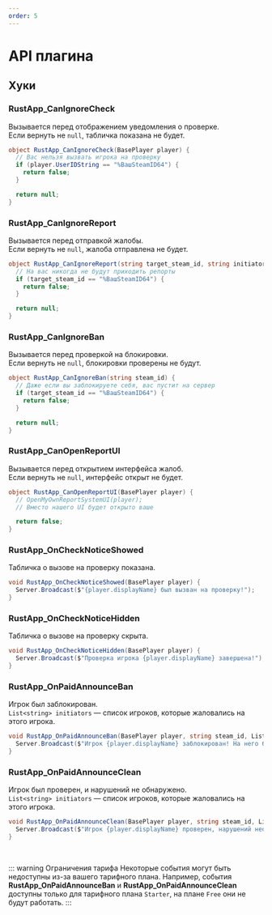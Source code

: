```yaml
---
order: 5
---
```


# API плагина

## Хуки

### RustApp_CanIgnoreCheck
Вызывается перед отображением уведомления о проверке.\
Если вернуть не `null`, табличка показана не будет.
```csharp
object RustApp_CanIgnoreCheck(BasePlayer player) {
  // Вас нельзя вызвать игрока на проверку
  if (player.UserIDString == "%ВашSteamID64") {
    return false;
  }

  return null;
}
```
### RustApp_CanIgnoreReport
Вызывается перед отправкой жалобы.\
Если вернуть не `null`, жалоба отправлена не будет.
```c#
object RustApp_CanIgnoreReport(string target_steam_id, string initiator_steam_id) {
  // На вас никогда не будут приходить репорты
  if (target_steam_id == "%ВашSteamID64") {
    return false;
  }

  return null;
}
```
### RustApp_CanIgnoreBan
Вызывается перед проверкой на блокировки.\
Если вернуть не `null`, блокировки проверены не будут.
```c#
object RustApp_CanIgnoreBan(string steam_id) {
  // Даже если вы заблокируете себя, вас пустит на сервер
  if (target_steam_id == "%ВашSteamID64") {
    return false;
  }

  return null;
}
```
### RustApp_CanOpenReportUI
Вызывается перед открытием интерфейса жалоб.\
Если вернуть не `null`, интерфейс открыт не будет.
```c#
object RustApp_CanOpenReportUI(BasePlayer player) {
  // OpenMyOwnReportSystemUI(player);
  // Вместо нашего UI будет открыто ваше

  return false;
}
```

### RustApp_OnCheckNoticeShowed
Табличка о вызове на проверку показана.
```c#
void RustApp_OnCheckNoticeShowed(BasePlayer player) {
  Server.Broadcast($"{player.displayName} был вызван на проверку!");
}
```
### RustApp_OnCheckNoticeHidden
Табличка о вызове на проверку скрыта.
```c#
void RustApp_OnCheckNoticeHidden(BasePlayer player) {
  Server.Broadcast($"Проверка игрока {player.displayName} завершена!");
}
```
### RustApp_OnPaidAnnounceBan
Игрок был заблокирован.\
`List<string> initiators` — список игроков, которые жаловались на этого игрока.
```c#
void RustApp_OnPaidAnnounceBan(BasePlayer player, string steam_id, List<string> initiators) {
  Server.Broadcast($"Игрок {player.displayName} заблокирован! На него было {initiators.Count} жалоб!");
}
```
### RustApp_OnPaidAnnounceClean
Игрок был проверен, и нарушений не обнаружено.\
`List<string> initiators` — список игроков, которые жаловались на этого игрока.
```c#
void RustApp_OnPaidAnnounceClean(BasePlayer player, string steam_id, List<string> initiators) {
  Server.Broadcast($"Игрок {player.displayName} проверен, нарушений необнаружено! На него было {initiators.Count} жалоб!");
}
```

<br>

::: warning Ограничения тарифа
Некоторые события могут быть недоступны из-за вашего тарифного плана. Например, события **RustApp_OnPaidAnnounceBan** и **RustApp_OnPaidAnnounceClean** доступны только для тарифного плана `Starter`, на плане `Free` они не будут работать.
:::